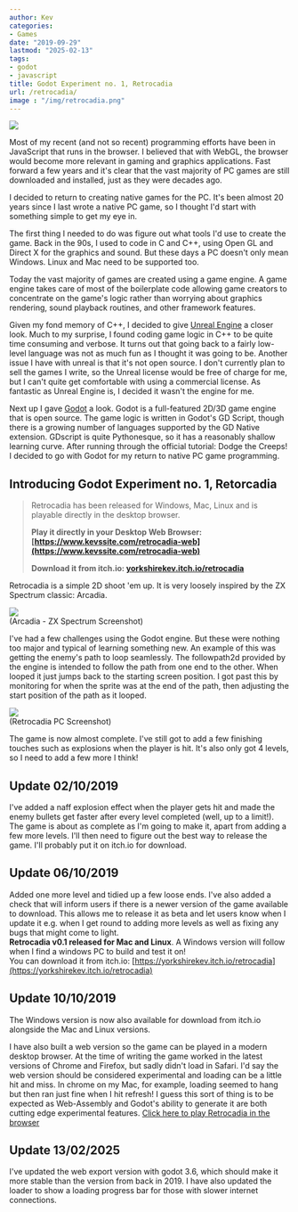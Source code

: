 ```yaml
---
author: Kev
categories:
- Games
date: "2019-09-29"
lastmod: "2025-02-13"
tags:
- godot
- javascript
title: Godot Experiment no. 1, Retrocadia
url: /retrocadia/
image : "/img/retrocadia.png"
---
```

![](/images/retrocadia/retrocadia-title.png)

Most of my recent (and not so recent) programming efforts have been in JavaScript that runs in the browser. I believed that with WebGL, the browser would become more relevant in gaming and graphics applications. Fast forward a few years and it's clear that the vast majority of PC games are still downloaded and installed, just as they were decades ago.

I decided to return to creating native games for the PC. It's been almost 20 years since I last wrote a native PC game, so I thought I'd start with something simple to get my eye in.

The first thing I needed to do was figure out what tools I'd use to create the game. Back in the 90s, I used to code in C and C++, using Open GL and Direct X for the graphics and sound. But these days a PC doesn't only mean Windows. Linux and Mac need to be supported too.

Today the vast majority of games are created using a game engine. A game engine takes care of most of the boilerplate code allowing game creators to concentrate on the game's logic rather than worrying about graphics rendering, sound playback routines, and other framework features.

Given my fond memory of C++, I decided to give [Unreal Engine](https://www.unrealengine.com) a closer look. Much to my surprise, I found coding game logic in C++ to be quite time consuming and verbose. It turns out that going back to a fairly low-level language was not as much fun as I thought it was going to be. Another issue I have with unreal is that it's not open source. I don't currently plan to sell the games I write, so the Unreal license would be free of charge for me, but I can't quite get comfortable with using a commercial license. As fantastic as Unreal Engine is, I decided it wasn't the engine for me.

Next up I gave [Godot](https://godotengine.org/) a look. Godot is a full-featured 2D/3D game engine that is open source. The game logic is written in Godot's GD Script, though there is a growing number of languages supported by the GD Native extension. GDscript is quite Pythonesque, so it has a reasonably shallow learning curve. After running through the official tutorial: Dodge the Creeps! I decided to go with Godot for my return to native PC game programming.

## Introducing Godot Experiment no. 1, Retorcadia
>
> Retrocadia has been released for Windows, Mac, Linux and is playable directly in the desktop browser.
> 
> **Play it directly in your Desktop Web Browser: [https://www.kevssite.com/retrocadia-web](https://www.kevssite.com/retrocadia-web)**
> 
> **Download it from itch.io: [yorkshirekev.itch.io/retrocadia](https://yorkshirekev.itch.io/retrocadia)**
>

Retrocadia is a simple 2D shoot 'em up. It is very loosely inspired by the ZX Spectrum classic: Arcadia.

![](/images/retrocadia/arcadia.png)<br  />
(Arcadia - ZX Spectrum Screenshot)

I've had a few challenges using the Godot engine. But these were nothing too major and typical of learning something new. An example of this was getting the enemy's path to loop seamlessly. The followpath2d provided by the engine is intended to follow the path from one end to the other. When looped it just jumps back to the starting screen position. I got past this by monitoring for when the sprite was at the end of the path, then adjusting the start position of the path as it looped.

![](/images/retrocadia/retrocadia.png)<br  />
(Retrocadia PC Screenshot)

The game is now almost complete. I've still got to add a few finishing touches such as explosions when the player is hit. It's also only got 4 levels, so I need to add a few more I think!

## Update 02/10/2019
I've added a naff explosion effect when the player gets hit and made the enemy bullets get faster after every level completed (well, up to a limit!).
The game is about as complete as I'm going to make it, apart from adding a few more levels. I'll then need to figure out the best way to release the game. I'll probably put it on itch.io for download.

## Update 06/10/2019
Added one more level and tidied up a few loose ends. I've also added a check that will inform users if there is a newer version of the game available to download. This allows me to release it as beta and let users know when I update it e.g. when I get round to adding more levels as well as fixing any bugs that might come to light.<br />
**Retrocadia v0.1 released for Mac and Linux**. A Windows version will follow when I find a windows PC to build and test it on!<br />
You can download it from itch.io: [https://yorkshirekev.itch.io/retrocadia](https://yorkshirekev.itch.io/retrocadia)

## Update 10/10/2019
The Windows version is now also available for download from itch.io alongside the Mac and Linux versions.<br  />

I have also built a web version so the game can be played in a modern desktop browser. At the time of writing the game worked in the latest versions of Chrome and Firefox, but sadly didn't load in Safari. I'd say the web version should be considered experimental and loading can be a little hit and miss. In chrome on my Mac, for example, loading seemed to hang but then ran just fine when I hit refresh! I guess this sort of thing is to be expected as Web-Assembly and Godot's ability to generate it are both cutting edge experimental features.
[Click here to play Retrocadia in the browser](https://www.kevssite.com/retrocadia-web)

## Update 13/02/2025
I've updated the web export version with godot 3.6, which should make it more stable than the version from back in 2019. I have also updated the loader to show a loading progress bar for those with slower internet connections.
